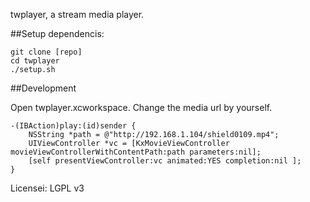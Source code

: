 twplayer, a stream media player.	


##Setup dependencis:	

	git clone [repo]
	cd twplayer
	./setup.sh	

##Development	

Open twplayer.xcworkspace. Change the media url by yourself.		

	-(IBAction)play:(id)sender {
	    NSString *path = @"http://192.168.1.104/shield0109.mp4";
	    UIViewController *vc = [KxMovieViewController movieViewControllerWithContentPath:path parameters:nil];
		[self presentViewController:vc animated:YES completion:nil ];
	}	

Licensei: LGPL v3

	



